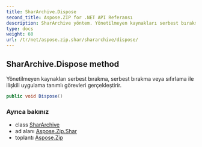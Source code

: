 ```yaml
---
title: SharArchive.Dispose
second_title: Aspose.ZIP for .NET API Referansı
description: SharArchive yöntem. Yönetilmeyen kaynakları serbest bırakma serbest bırakma veya sıfırlama ile ilişkili uygulama tanımlı görevleri gerçekleştirir.
type: docs
weight: 60
url: /tr/net/aspose.zip.shar/shararchive/dispose/
---
```

## SharArchive.Dispose method

Yönetilmeyen kaynakları serbest bırakma, serbest bırakma veya sıfırlama ile ilişkili uygulama tanımlı görevleri gerçekleştirir.

```csharp
public void Dispose()
```

### Ayrıca bakınız

* class [SharArchive](../)
* ad alanı [Aspose.Zip.Shar](../../shararchive/)
* toplantı [Aspose.Zip](../../../)


